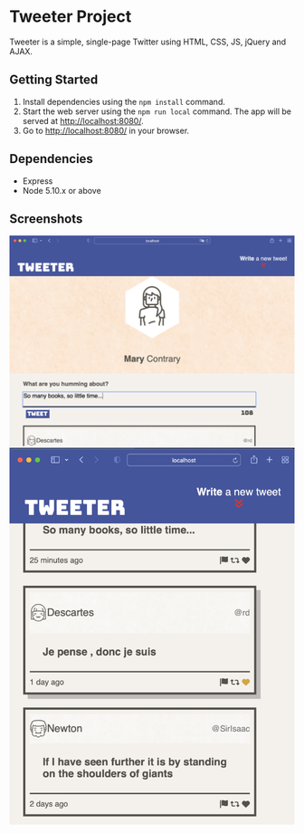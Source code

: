 # Tweeter Project

Tweeter is a simple, single-page Twitter using HTML, CSS, JS, jQuery and AJAX.

## Getting Started

1. Install dependencies using the `npm install` command.
2. Start the web server using the `npm run local` command. The app will be served at <http://localhost:8080/>.
3. Go to <http://localhost:8080/> in your browser.

## Dependencies

- Express
- Node 5.10.x or above

## Screenshots
!["Screenshot of tweet compose box"](https://github.com/Madiha16/tweeter/blob/master/docs/tweet-box.png?raw=true)
!["Screenshot of tweets"](https://github.com/Madiha16/tweeter/blob/master/docs/tweets.png?raw=true)

